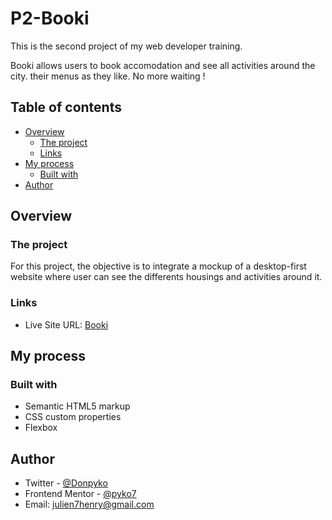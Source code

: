 # P2-Booki

This is the second project of my web developer training.

Booki allows users to book accomodation and see all activities around the city.  their menus as they like. No more waiting ! 

## Table of contents

- [Overview](#overview)
  - [The project](#the-project)
  - [Links](#links)
- [My process](#my-process)
  - [Built with](#built-with)
- [Author](#author)

## Overview

### The project

For this project, the objective is to integrate a mockup of a desktop-first website where user can see the differents housings and activities around it.

### Links

- Live Site URL: [Booki](https://your-live-site-url.com)

## My process

### Built with

- Semantic HTML5 markup
- CSS custom properties
- Flexbox


## Author

- Twitter - [@Donpyko](https://www.twitter.com/Donpyko)
- Frontend Mentor - [@pyko7](https://www.frontendmentor.io/profile/pyko7)
- Email: [julien7henry@gmail.com](mailto:julien7henry@gmail.com)

